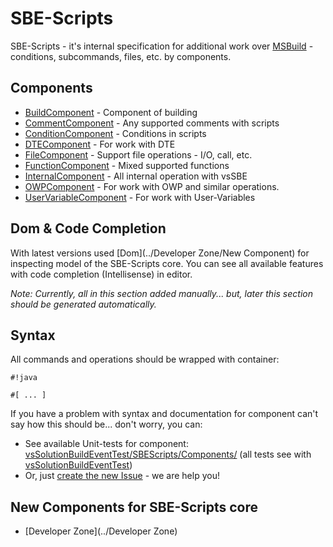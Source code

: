 # SBE-Scripts #

SBE-Scripts - it's internal specification for additional work over [MSBuild](MSBuild) - conditions, subcommands, files, etc. by components.

## Components ##

* [BuildComponent](SBE-Scripts/Components/BuildComponent) - Component of building
* [CommentComponent](SBE-Scripts/Components/CommentComponent) - Any supported comments with scripts
* [ConditionComponent](SBE-Scripts/Components/ConditionComponent) - Conditions in scripts
* [DTEComponent](SBE-Scripts/Components/DTEComponent) - For work with DTE
* [FileComponent](SBE-Scripts/Components/FileComponent) - Support file operations - I/O, call, etc.
* [FunctionComponent](SBE-Scripts/Components/FunctionComponent) - Mixed supported functions
* [InternalComponent](SBE-Scripts/Components/InternalComponent) - All internal operation with vsSBE
* [OWPComponent](SBE-Scripts/Components/OWPComponent) - For work with OWP and similar operations.
* [UserVariableComponent](SBE-Scripts/Components/UserVariableComponent) - For work with User-Variables

## Dom & Code Completion ##

With latest versions used [Dom](../Developer Zone/New Component) for inspecting model of the SBE-Scripts core. You can see all available features with code completion (Intellisense) in editor.

*Note: Currently, all in this section added manually... but, later this section should be generated automatically.*

## Syntax ##

All commands and operations should be wrapped with container:

```
#!java

#[ ... ]
```

If you have a problem with syntax and documentation for component can't say how this should be... don't worry, you can:

* See available Unit-tests for component: [vsSolutionBuildEventTest/SBEScripts/Components/](https://bitbucket.org/3F/vssolutionbuildevent/src/master/vsSolutionBuildEventTest/SBEScripts/Components/) (all tests see with [vsSolutionBuildEventTest](https://bitbucket.org/3F/vssolutionbuildevent/src/master/vsSolutionBuildEventTest/))
* Or, just [create the new Issue](https://bitbucket.org/3F/vssolutionbuildevent/issues/new) - we are help you!


## New Components for SBE-Scripts core ##

* [Developer Zone](../Developer Zone)
